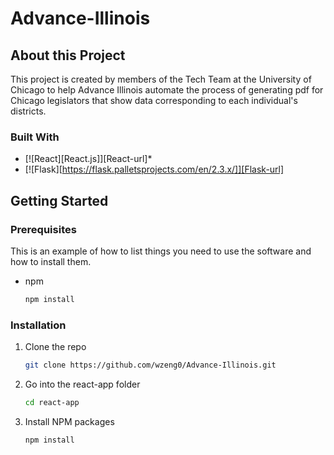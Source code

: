 # Advance-Illinois


## About this Project
This project is created by members of the Tech Team at the University of Chicago to help Advance Illinois automate the process of generating
pdf for Chicago legislators that show data corresponding to each individual's districts.

### Built With

* [![React][React.js]][React-url]* 
* [![Flask][https://flask.palletsprojects.com/en/2.3.x/]][Flask-url]

## Getting Started

### Prerequisites

This is an example of how to list things you need to use the software and how to install them.
* npm
  ```sh
  npm install
  ```
  
### Installation

1. Clone the repo
   ```sh
   git clone https://github.com/wzeng0/Advance-Illinois.git
   ```
2. Go into the react-app folder
   ```sh
   cd react-app
   ```
2. Install NPM packages
   ```sh
   npm install
   ```
